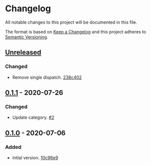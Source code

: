 # Changelog

All notable changes to this project will be documented in this file.

The format is based on [Keep a Changelog](http://keepachangelog.com/)
and this project adheres to [Semantic Versioning](http://semver.org/).

## [Unreleased](https://github.com/atomist-skills/yamllint-skill/compare/0.1.1...HEAD)

### Changed

-   Remove single dispatch. [238c402](https://github.com/atomist-skills/yamllint-skill/commit/238c402be02eeee38cb20a46fd847380153fcd87)

## [0.1.1](https://github.com/atomist-skills/yamllint-skill/compare/0.1.0...0.1.1) - 2020-07-26

### Changed

-   Update category. [#2](https://github.com/atomist-skills/yamllint-skill/issues/2)

## [0.1.0](https://github.com/atomist-skills/yamllint-skill/tree/0.1.0) - 2020-07-06

### Added

-   Intial version. [10c96e9](https://github.com/atomist-skills/yamllint-skill/commit/10c96e9b2b8c2e2c11ce1c1f2fbdb315fb2b7618)
